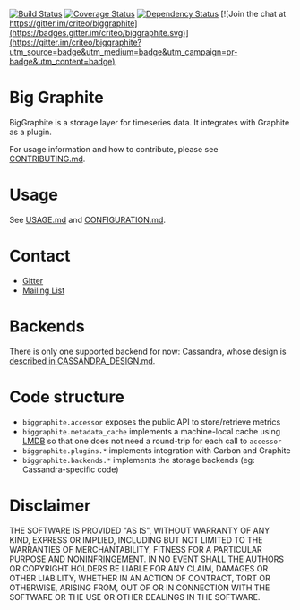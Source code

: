 [![Build Status](https://travis-ci.org/criteo/biggraphite.svg?branch=master)](https://travis-ci.org/criteo/biggraphite)
[![Coverage Status](https://coveralls.io/repos/github/criteo/biggraphite/badge.svg)](https://coveralls.io/github/criteo/biggraphite?branch=master)
[![Dependency Status](https://gemnasium.com/badges/github.com/criteo/biggraphite.svg)](https://gemnasium.com/github.com/criteo/biggraphite)
[![Join the chat at https://gitter.im/criteo/biggraphite](https://badges.gitter.im/criteo/biggraphite.svg)](https://gitter.im/criteo/biggraphite?utm_source=badge&utm_medium=badge&utm_campaign=pr-badge&utm_content=badge)


# Big Graphite

BigGraphite is a storage layer for timeseries data. It integrates with Graphite as a plugin.

For usage information and how to contribute, please see [CONTRIBUTING.md](CONTRIBUTING.md).

# Usage

See [USAGE.md](USAGE.md) and [CONFIGURATION.md](CONFIGURATION.MD).

# Contact

- [Gitter](https://gitter.im/criteo/biggraphite)
- [Mailing List](https://groups.google.com/forum/#!forum/biggraphite)


# Backends

There is only one supported backend for now: Cassandra, whose design is [described in CASSANDRA_DESIGN.md](CASSANDRA_DESIGN.md).


# Code structure

- `biggraphite.accessor` exposes the public API to store/retrieve metrics
- `biggraphite.metadata_cache` implements a machine-local cache using [LMDB](https://lmdb.readthedocs.io) so that one does not need a round-trip for each call to `accessor`
- `biggraphite.plugins.*` implements integration with Carbon and Graphite
- `biggraphite.backends.*` implements the storage backends (eg: Cassandra-specific code)

# Disclaimer

THE SOFTWARE IS PROVIDED "AS IS", WITHOUT WARRANTY OF ANY KIND, EXPRESS OR IMPLIED, INCLUDING BUT NOT LIMITED TO THE WARRANTIES OF MERCHANTABILITY, FITNESS FOR A PARTICULAR PURPOSE AND NONINFRINGEMENT. IN NO EVENT SHALL THE AUTHORS OR COPYRIGHT HOLDERS BE LIABLE FOR ANY CLAIM, DAMAGES OR OTHER LIABILITY, WHETHER IN AN ACTION OF CONTRACT, TORT OR OTHERWISE, ARISING FROM, OUT OF OR IN CONNECTION WITH THE SOFTWARE OR THE USE OR OTHER DEALINGS IN THE SOFTWARE.
